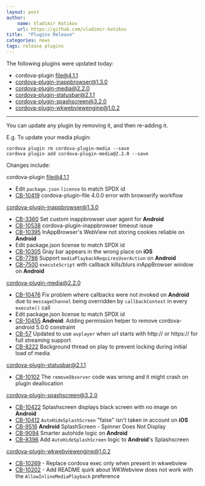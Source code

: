 ```yaml
---
layout: post
author:
    name: Vladimir Kotikov
    url: https://github.com/vladimir-kotikov
title:  "Plugins Release"
categories: news
tags: release plugins
---
```


The following plugins were updated today:

* cordova-plugin file@4.1.1
* cordova-plugin-inappbrowser@1.3.0
* cordova-plugin-media@2.2.0
* cordova-plugin-statusbar@2.1.1
* cordova-plugin-spashscreen@3.2.0
* cordova-plugin-wkwebviewengine@1.0.2

----
You can update any plugin by removing it, and then re-adding it.

 E.g. To update your media plugin:

    cordova plugin rm cordova-plugin-media --save
    cordova plugin add cordova-plugin-media@2.2.0 --save

Changes include:
<!--more-->

cordova-plugin file@4.1.1
* Edit `package.json` `license` to match SPDX id
* [CB-10419](https://issues.apache.org/jira/browse/CB-10419) cordova-plugin-file 4.0.0 error with browserify workflow

cordova-plugin-inappbrowser@1.3.0
* [CB-3360](https://issues.apache.org/jira/browse/CB-3360) Set custom inappbrowser user agent for **Android**
* [CB-10538](https://issues.apache.org/jira/browse/CB-10538) cordova-plugin-inappbrowser timeout issue
* [CB-10395](https://issues.apache.org/jira/browse/CB-10395) InAppBrowser's WebView not storing cookies reliable on **Android**
* Edit package.json license to match SPDX id
* [CB-10305](https://issues.apache.org/jira/browse/CB-10305) Gray bar appears in the wrong place on **iOS**
* [CB-7786](https://issues.apache.org/jira/browse/CB-7786) Support `mediaPlaybackRequiresUserAction` on **Android**
* [CB-7500](https://issues.apache.org/jira/browse/CB-7500) `executeScript` with callback kills/blurs inAppBrowser window on **Android**

cordova-plugin-media@2.2.0
* [CB-10476](https://issues.apache.org/jira/browse/CB-10476) Fix problem where callbacks were not invoked on **Android** due to `messageChannel` being overridden by `callbackContext` in every `execute()` call
* Edit package.json license to match SPDX id
* [CB-10455](https://issues.apache.org/jira/browse/CB-10455) **Android**: Adding permission helper to remove cordova-android 5.0.0 constraint
* [CB-57](https://issues.apache.org/jira/browse/CB-57) Updated to use `avplayer` when url starts with http:// or https:// for full streaming support
* [CB-8222](https://issues.apache.org/jira/browse/CB-8222) Background thread on play to prevent locking during initial load of media

cordova-plugin-statusbar@2.1.1
* [CB-10102](https://issues.apache.org/jira/browse/CB-10102) The `removeObserver` code was wrong and it might crash on plugin deallocation

cordova-plugin-spashscreen@3.2.0
* [CB-10422](https://issues.apache.org/jira/browse/CB-10422) Splashscreen displays black screen with no image on **Android**
* [CB-10412](https://issues.apache.org/jira/browse/CB-10412) `AutoHideSplashScreen` "false" isn't taken in account on **iOS**
* [CB-9516](https://issues.apache.org/jira/browse/CB-9516) **Android** SplashScreen - Spinner Does Not Display
* [CB-9094](https://issues.apache.org/jira/browse/CB-9094) Smarter autohide logic on **Android**
* [CB-8396](https://issues.apache.org/jira/browse/CB-8396) Add `AutoHideSplashScreen` logic to **Android**'s Splashscreen

cordova-plugin-wkwebviewengine@1.0.2
* [CB-10269](https://issues.apache.org/jira/browse/CB-10269) - Replace cordova exec only when present in wkwebview
* [CB-10202](https://issues.apache.org/jira/browse/CB-10202) - Add README quirk about WKWebview does not work with the `AllowInlineMediaPlayback` preference
